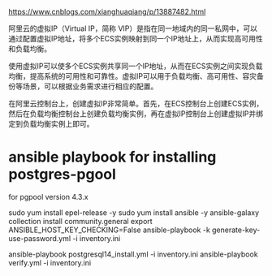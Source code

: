 https://www.cnblogs.com/xianghuaqiang/p/13887482.html

阿里云的虚拟IP（Virtual IP，简称 VIP）是指在同一地域内的同一私网中，可以通过配置虚拟IP地址，将多个ECS实例映射到同一个IP地址上，从而实现高可用性和负载均衡。

使用虚拟IP可以使多个ECS实例共享同一个IP地址，从而在ECS实例之间实现负载均衡，提高系统的可用性和可靠性。虚拟IP可以用于负载均衡、高可用性、容灾备份等场景，可以根据业务需求进行相应的配置。

在阿里云控制台上，创建虚拟IP非常简单。首先，在ECS控制台上创建ECS实例，然后在负载均衡控制台上创建负载均衡实例，再在虚拟IP控制台上创建虚拟IP并绑定到负载均衡实例上即可。

# ansible playbook for installing postgres-pgool
for pgpool version 4.3.x

sudo yum install epel-release -y
sudo yum install ansible -y
ansible-galaxy collection install community.general
export ANSIBLE_HOST_KEY_CHECKING=False
ansible-playbook -k generate-key-use-password.yml  -i inventory.ini


ansible-playbook postgresql14_install.yml -i inventory.ini
ansible-playbook verify.yml -i inventory.ini


